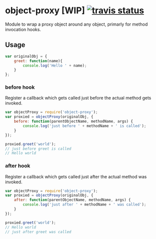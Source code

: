 # object-proxy [WIP] [![travis status](https://api.travis-ci.org/finn-no/object-proxy-js.png)](http://travis-ci.org/finn-no/object-proxy-js)

Module to wrap a proxy object around any object, primarly for method invocation hooks.

## Usage

```js
var originalObj = {
    greet: function(name){
        console.log('Hello ' + name);
    }
};
```

### before hook

Register a callback which gets called just before the actual method gets invoked.

```js
var objectProxy = require('object-proxy');
var proxied = objectProxy(originalObj, {
    before: function(parentObjectName, methodName, args) {
        console.log('just before ' + methodName + ' is called');
    }
});

proxied.greet('world');
// just before greet is called
// Hello world
```

### after hook

Register a callback which gets called just after the actual method was invoked.

```js
var objectProxy = require('object-proxy');
var proxied = objectProxy(originalObj, {
    after: function(parentObjectName, methodName, args) {
        console.log('just after ' + methodName + ' was called');
    }
});

proxied.greet('world');
// Hello world
// just after greet was called
```